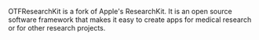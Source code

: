 OTFResearchKit is a fork of Apple's ResearchKit. It is an open source software framework that makes it easy to create apps for medical research or for other research projects.

